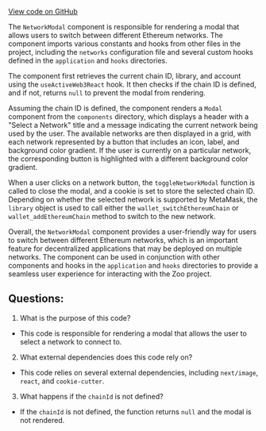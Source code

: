 [View code on GitHub](zoo-labs/zoo/blob/master/core/src/modals/NetworkModal/index.tsx)

The `NetworkModal` component is responsible for rendering a modal that allows users to switch between different Ethereum networks. The component imports various constants and hooks from other files in the project, including the `networks` configuration file and several custom hooks defined in the `application` and `hooks` directories.

The component first retrieves the current chain ID, library, and account using the `useActiveWeb3React` hook. It then checks if the chain ID is defined, and if not, returns `null` to prevent the modal from rendering.

Assuming the chain ID is defined, the component renders a `Modal` component from the `components` directory, which displays a header with a "Select a Network" title and a message indicating the current network being used by the user. The available networks are then displayed in a grid, with each network represented by a button that includes an icon, label, and background color gradient. If the user is currently on a particular network, the corresponding button is highlighted with a different background color gradient.

When a user clicks on a network button, the `toggleNetworkModal` function is called to close the modal, and a cookie is set to store the selected chain ID. Depending on whether the selected network is supported by MetaMask, the `library` object is used to call either the `wallet_switchEthereumChain` or `wallet_addEthereumChain` method to switch to the new network.

Overall, the `NetworkModal` component provides a user-friendly way for users to switch between different Ethereum networks, which is an important feature for decentralized applications that may be deployed on multiple networks. The component can be used in conjunction with other components and hooks in the `application` and `hooks` directories to provide a seamless user experience for interacting with the Zoo project.
## Questions: 
 1. What is the purpose of this code?
- This code is responsible for rendering a modal that allows the user to select a network to connect to.

2. What external dependencies does this code rely on?
- This code relies on several external dependencies, including `next/image`, `react`, and `cookie-cutter`.

3. What happens if the `chainId` is not defined?
- If the `chainId` is not defined, the function returns `null` and the modal is not rendered.